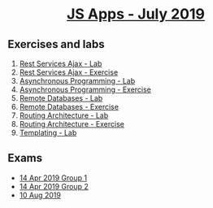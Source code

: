 
# <a href="https://softuni.bg/trainings/2347/js-apps-july-2019"><p align="center"> JS Apps - July 2019<p>
</a>



## Exercises and labs
1. <a href="https://github.com/PhilShishov/Software-University/tree/master/JS%20Apps/Homeworks/01.RestServicesAjax_Lab" > Rest Services Ajax - Lab</a> 
2. <a href="https://github.com/PhilShishov/Software-University/tree/master/JS%20Apps/Homeworks/01.RestServicesAjax_Exercise" > Rest Services Ajax - Exercise</a> 
3. <a href="https://github.com/PhilShishov/Software-University/tree/master/JS%20Apps/Homeworks/02.AsynchronousProgramming_Lab" > Asynchronous Programming - Lab</a> 
4. <a href="https://github.com/PhilShishov/Software-University/tree/master/JS%20Apps/Homeworks/02.AsynchronousProgramming_Exercise" > Asynchronous Programming - Exercise</a> 
5. <a href="https://github.com/PhilShishov/Software-University/tree/master/JS%20Apps/Homeworks/03.RemoteDatabases_Lab" > Remote Databases - Lab</a> 
6. <a href="https://github.com/PhilShishov/Software-University/tree/master/JS%20Apps/Homeworks/03.RemoteDatabases_Exercise" > Remote Databases - Exercise</a> 
7. <a href="https://github.com/PhilShishov/Software-University/tree/master/JS%20Apps/Homeworks/04.RoutingArchitecture_Lab" > Routing Architecture - Lab</a> 
8. <a href="https://github.com/PhilShishov/Software-University/tree/master/JS%20Apps/Homeworks/04.RoutingArchitecture_Exercise" > Routing Architecture - Exercise</a> 
9. <a href="https://github.com/PhilShishov/Software-University/tree/master/JS%20Apps/Homeworks/05.Templating_Lab" > Templating - Lab</a> 

## Exams
- <a href="https://github.com/PhilShishov/Software-University/tree/master/JS%20Apps/Exams/JSApp_Exam14Apr2019_1" >14 Apr 2019 Group 1</a> 
- <a href="https://github.com/PhilShishov/Software-University/tree/master/JS%20Apps/Exams/JSApp_Exam14Apr2019_2" >14 Apr 2019 Group 2</a> 
- <a href="https://github.com/PhilShishov/Software-University/tree/master/JS%20Apps/Exams/JSApp_Exam10Aug2019" >10 Aug 2019</a> 

